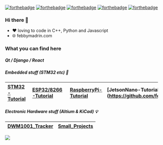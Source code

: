 [![forthebadge](https://forthebadge.com/images/badges/powered-by-electricity.svg)](https://forthebadge.com) [![forthebadge](https://forthebadge.com/images/badges/made-with-c-plus-plus.svg)](https://forthebadge.com) [![forthebadge](https://forthebadge.com/images/badges/made-with-python.svg)](https://forthebadge.com) [![forthebadge](https://forthebadge.com/images/badges/made-with-javascript.svg)](https://forthebadge.com) [![forthebadge](https://forthebadge.com/images/badges/uses-git.svg)](https://forthebadge.com)

### Hi there 👋

- ❤️ loving to code in C++, Python and Javascript
- 🌐 febbymadrin.com

### What you can find here

##### Qt / Django / React 


##### Embedded stuff (STM32 etc) 👾

| [STM32-Tutorial](https://github.com/febbymadrin) | [ESP32/8266-Tutorial](https://github.com/febbymadrin) | [RaspberryPi-Tutorial](https://github.com/febbymadrin) | [JetsonNano-Tutorial](https://github.com/febbymadrin | [Sensor-Library](https://github.com/febbymadrin) |
|:---|:---|:---|:---|:---|

##### Electronic Hardware stuff (Altium & KiCad) 💡

| [DWM1001_Tracker](https://github.com/febbymadrin) | [Small_Projects](https://github.com/febbymadrin) |
|:---|:---|

<!--
Here are some ideas to get you started:

- 🔭 I’m currently working on ...
- 🌱 I’m currently learning Embedded/IOT/AI/ ...
- 👯 I’m looking to collaborate on ...
- 🤔 I’m looking for help with ...
- 💬 Ask me about ...
- 📫 How to reach me: febbymadrin@gmail.com
- 😄 Pronouns: ...
- ⚡ Fun fact: ...

## Embedded / IoT

## Qt Application

## Tutorials
-->
![](https://github-readme-stats.vercel.app/api?username=febbymadrin&count_private=true&show_icons=true)




